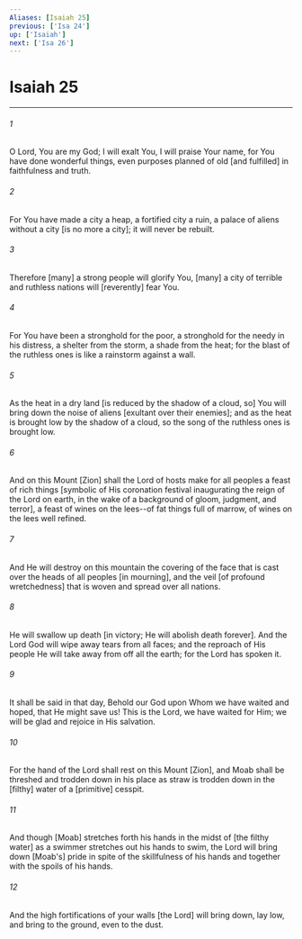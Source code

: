 ```yaml
---
Aliases: [Isaiah 25]
previous: ['Isa 24']
up: ['Isaiah']
next: ['Isa 26']
---
```

# Isaiah 25

***


###### 1 


O Lord, You are my God; I will exalt You, I will praise Your name, for You have done wonderful things, even purposes planned of old [and fulfilled] in faithfulness and truth. 


###### 2 


For You have made a city a heap, a fortified city a ruin, a palace of aliens without a city [is no more a city]; it will never be rebuilt. 


###### 3 


Therefore [many] a strong people will glorify You, [many] a city of terrible and ruthless nations will [reverently] fear You. 


###### 4 


For You have been a stronghold for the poor, a stronghold for the needy in his distress, a shelter from the storm, a shade from the heat; for the blast of the ruthless ones is like a rainstorm against a wall. 


###### 5 


As the heat in a dry land [is reduced by the shadow of a cloud, so] You will bring down the noise of aliens [exultant over their enemies]; and as the heat is brought low by the shadow of a cloud, so the song of the ruthless ones is brought low. 


###### 6 


And on this Mount [Zion] shall the Lord of hosts make for all peoples a feast of rich things [symbolic of His coronation festival inaugurating the reign of the Lord on earth, in the wake of a background of gloom, judgment, and terror], a feast of wines on the lees--of fat things full of marrow, of wines on the lees well refined. 


###### 7 


And He will destroy on this mountain the covering of the face that is cast over the heads of all peoples [in mourning], and the veil [of profound wretchedness] that is woven and spread over all nations. 


###### 8 


He will swallow up death [in victory; He will abolish death forever]. And the Lord God will wipe away tears from all faces; and the reproach of His people He will take away from off all the earth; for the Lord has spoken it. 


###### 9 


It shall be said in that day, Behold our God upon Whom we have waited and hoped, that He might save us! This is the Lord, we have waited for Him; we will be glad and rejoice in His salvation. 


###### 10 


For the hand of the Lord shall rest on this Mount [Zion], and Moab shall be threshed and trodden down in his place as straw is trodden down in the [filthy] water of a [primitive] cesspit. 


###### 11 


And though [Moab] stretches forth his hands in the midst of [the filthy water] as a swimmer stretches out his hands to swim, the Lord will bring down [Moab's] pride in spite of the skillfulness of his hands and together with the spoils of his hands. 


###### 12 


And the high fortifications of your walls [the Lord] will bring down, lay low, and bring to the ground, even to the dust.
